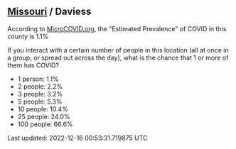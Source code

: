 
## [Missouri](/united-states/missouri) / Daviess

According to [MicroCOVID.org](http://microcovid.org),
the "Estimated Prevalence" of COVID in this county is 1.1%

If you interact with a certain number of people in this location
(all at once in a group, or spread out across the day), what is the chance that
1 or more of them has COVID?

- 1 person: 1.1%
- 2 people: 2.2%
- 3 people: 3.2%
- 5 people: 5.3%
- 10 people: 10.4%
- 25 people: 24.0%
- 100 people: 66.6%

Last updated: 2022-12-16 00:53:31.719875 UTC
